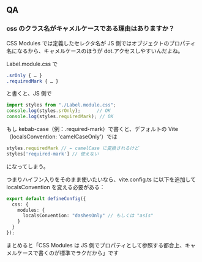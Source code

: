 ## QA

### css のクラス名がキャメルケースである理由はありますか？

CSS Modules では定義したセレクタ名が JS 側ではオブジェクトのプロパティ名になるから、キャメルケースのほうが dot.アクセスしやすいんだよね。


Label.module.css で
```css
.srOnly { … }
.requiredMark { … }
```

と書くと、JS 側で
```ts
import styles from "./Label.module.css";
console.log(styles.srOnly);      // OK
console.log(styles.requiredMark); // OK
```

もし kebab-case（例：.required-mark）で書くと、デフォルトの Vite（localsConvention: 'camelCaseOnly'）では

```ts
styles.requiredMark // ← camelCase に変換されるけど
styles['required-mark'] // 使えない
```

になってしまう。

つまりハイフン入りをそのまま使いたいなら、vite.config.ts に以下を追加して localsConvention を変える必要がある：

```ts
export default defineConfig({
  css: {
    modules: {
      localsConvention: "dashesOnly" // もしくは "asIs"
    }
  }
});
```

まとめると「CSS Modules は JS 側でプロパティとして参照する都合上、キャメルケースで書くのが標準でラクだから」です